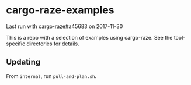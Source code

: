 # cargo-raze-examples

Last run with [cargo-raze#a45683](http://github.com/acmcarther/cargo-raze/commit/a45683390740ce9c3147c295c9fbbf82b302b1c3) on 2017-11-30

This is a repo with a selection of examples using cargo-raze. See the
tool-specific directories for details.

## Updating

From `internal`, run `pull-and-plan.sh`.
